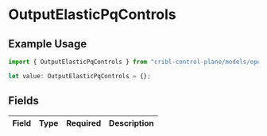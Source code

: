 # OutputElasticPqControls

## Example Usage

```typescript
import { OutputElasticPqControls } from "cribl-control-plane/models/operations";

let value: OutputElasticPqControls = {};
```

## Fields

| Field       | Type        | Required    | Description |
| ----------- | ----------- | ----------- | ----------- |